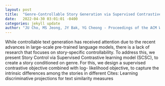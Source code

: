 ```yaml
---
layout: post
title:  "Genre-Controllable Story Generation via Supervised Contrastive Learning"
date:   2022-04-30 03:01:01 -0400
categories: jekyll update
author: "JU Cho, MS Jeong, JY Bak, YG Cheong - Proceedings of the ACM Web Conference , 2022"
---
```

While controllable text generation has received attention due to the recent advances in large-scale pre-trained language models, there is a lack of research that focuses on story-specific controllability. To address this, we present Story Control via Supervised Contrastive learning model (SCSC), to create a story conditioned on genre. For this, we design a supervised contrastive objective combined with log- likelihood objective, to capture the intrinsic differences among the stories in different Cites: Learning discriminative projections for text similarity measures